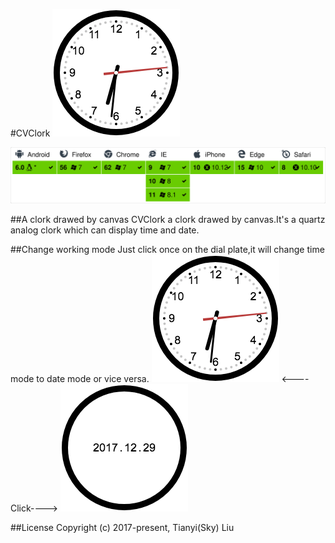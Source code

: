 #CVClork
![clork](./img/clork.png)

![browser](./img/browser.svg)

##A clork drawed by canvas
CVClork a clork drawed by canvas.It's a quartz analog clork which can display time and date.

##Change working mode
Just click once on the dial plate,it will change time mode to date mode or vice versa.
![clork](./img/clork.png)  <----Click---->  ![clork](./img/date.png)

##License
Copyright (c) 2017-present, Tianyi(Sky) Liu